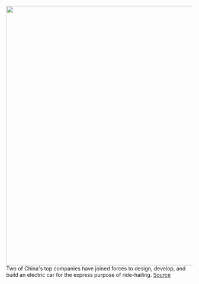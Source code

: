 <img src='https://cdn.vox-cdn.com/thumbor/-fA8moLJQ7paNFz2EN17LSNgmgg=/0x0:2690x1708/1200x800/filters:focal(1130x639:1560x1069)/cdn.vox-cdn.com/uploads/chorus_image/image/67805403/Car_Side.0.jpg' width='700px' /><br/>
Two of China's top companies have joined forces to design, develop, and build an electric car for the express purpose of ride-hailing.
<a href='https://www.theverge.com/2020/11/17/21570016/didi-chuxing-byd-electric-car-ride-hailing-china'> Source <a/>
